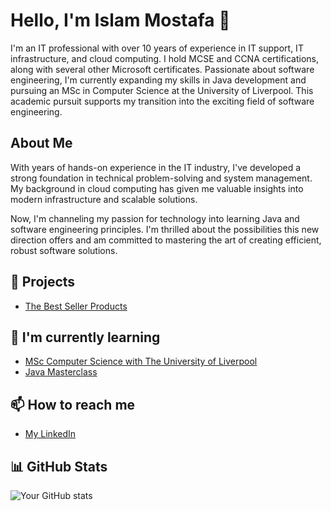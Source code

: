# Hello, I'm Islam Mostafa 👋

I'm an IT professional with over 10 years of experience in IT support, IT infrastructure, and cloud computing. I hold MCSE and CCNA certifications, along with several other Microsoft certificates. Passionate about software engineering, I'm currently expanding my skills in Java development and pursuing an MSc in Computer Science at the University of Liverpool. This academic pursuit supports my transition into the exciting field of software engineering.

## About Me

With years of hands-on experience in the IT industry, I've developed a strong foundation in technical problem-solving and system management. My background in cloud computing has given me valuable insights into modern infrastructure and scalable solutions.

Now, I'm channeling my passion for technology into learning Java and software engineering principles. I'm thrilled about the possibilities this new direction offers and am committed to mastering the art of creating efficient, robust software solutions.


## 🔭 Projects 
- [The Best Seller Products](https://www.thebestsellerproducts.com/)


## 🌱 I'm currently learning
- [MSc Computer Science with The University of Liverpool](https://online.liverpool.ac.uk/programmes/msc-computer-science/)
- [Java Masterclass](https://www.udemy.com/course/java-the-complete-java-developer-course/?couponCode=BFCPSALE24)

## 📫 How to reach me
- [My LinkedIn](https://www.linkedin.com/in/islamostafa/)


## 📊 GitHub Stats
![Your GitHub stats](https://github-readme-stats.vercel.app/api?username=islamostafa&show_icons=true)

